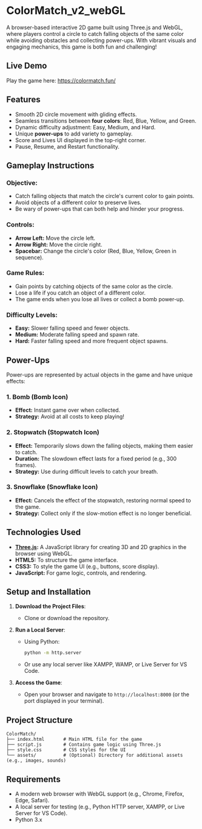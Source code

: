 # ColorMatch_v2_webGL

A browser-based interactive 2D game built using Three.js and WebGL, where players control a circle to catch falling objects of the same color while avoiding obstacles and collecting power-ups. With vibrant visuals and engaging mechanics, this game is both fun and challenging!

## **Live Demo**
Play the game here: https://colormatch.fun/

## **Features**
- Smooth 2D circle movement with gliding effects.
- Seamless transitions between **four colors**: Red, Blue, Yellow, and Green.
- Dynamic difficulty adjustment: Easy, Medium, and Hard.
- Unique **power-ups** to add variety to gameplay.
- Score and Lives UI displayed in the top-right corner.
- Pause, Resume, and Restart functionality.

## **Gameplay Instructions**
### **Objective:**
- Catch falling objects that match the circle's current color to gain points.
- Avoid objects of a different color to preserve lives.
- Be wary of power-ups that can both help and hinder your progress.

### **Controls:**
- **Arrow Left:** Move the circle left.
- **Arrow Right:** Move the circle right.
- **Spacebar:** Change the circle's color (Red, Blue, Yellow, Green in sequence).

### **Game Rules:**
- Gain points by catching objects of the same color as the circle.
- Lose a life if you catch an object of a different color.
- The game ends when you lose all lives or collect a bomb power-up.

### **Difficulty Levels:**
- **Easy:** Slower falling speed and fewer objects.
- **Medium:** Moderate falling speed and spawn rate.
- **Hard:** Faster falling speed and more frequent object spawns.

## **Power-Ups**
Power-ups are represented by actual objects in the game and have unique effects:

### 1. **Bomb** (Bomb Icon)
- **Effect:** Instant game over when collected.
- **Strategy:** Avoid at all costs to keep playing!

### 2. **Stopwatch** (Stopwatch Icon)
- **Effect:** Temporarily slows down the falling objects, making them easier to catch.
- **Duration:** The slowdown effect lasts for a fixed period (e.g., 300 frames).
- **Strategy:** Use during difficult levels to catch your breath.

### 3. **Snowflake** (Snowflake Icon)
- **Effect:** Cancels the effect of the stopwatch, restoring normal speed to the game.
- **Strategy:** Collect only if the slow-motion effect is no longer beneficial.

## **Technologies Used**
- **[Three.js](https://threejs.org/):** A JavaScript library for creating 3D and 2D graphics in the browser using WebGL.
- **HTML5:** To structure the game interface.
- **CSS3:** To style the game UI (e.g., buttons, score display).
- **JavaScript:** For game logic, controls, and rendering.

## **Setup and Installation**
1. **Download the Project Files**:
   - Clone or download the repository.

2. **Run a Local Server**:
   - Using Python:
     ```bash
     python -m http.server
     ```
   - Or use any local server like XAMPP, WAMP, or Live Server for VS Code.

3. **Access the Game**:
   - Open your browser and navigate to `http://localhost:8000` (or the port displayed in your terminal).

## **Project Structure**
```
ColorMatch/
├── index.html       # Main HTML file for the game
├── script.js        # Contains game logic using Three.js
├── style.css        # CSS styles for the UI
└── assets/          # (Optional) Directory for additional assets (e.g., images, sounds)
```

## **Requirements**
   - A modern web browser with WebGL support (e.g., Chrome, Firefox, Edge, Safari).
   - A local server for testing (e.g., Python HTTP server, XAMPP, or Live Server for VS Code).
   - Python 3.x

